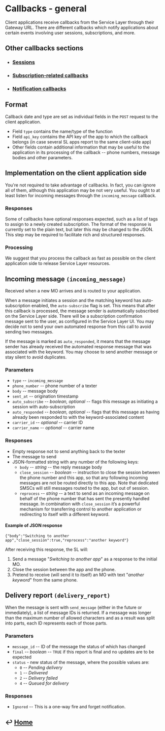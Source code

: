 Callbacks - general
===================

Client applications receive callbacks from the Service Layer through their Gateway URL. There are different callbacks which notify applications about certain events involving user sessions, subscriptions, and more.

Other callbacks sections
------------------------

- ### [Sessions](https://github.com/CarouselSMS/API/tree/master/sections/api/callbacks-sessions.md)

- ### [Subscription-related callbacks](https://github.com/CarouselSMS/API/tree/master/sections/api/callbacks-subscriptions.md)

- ### [Notification callbacks](https://github.com/CarouselSMS/API/tree/master/sections/api/callbacks-notifications.md)

Format
------

Callback date and type are set as individual fields in the `POST` request to the client application.

- Field `type` contains the name/type of the function
- Field `api_key` contains the API key of the app to which the callback belongs
 (in case several SL apps report to the same client-side app)
- Other fields contain additional information that may be useful to the
application in its processing of the callback -- phone numbers, message
bodies and other parameters.

Implementation on the client application side
---------------------------------------------

You're not required to take advantage of callbacks. In fact, you can ignore all of them, although this application may be not very useful. You ought to at least listen for incoming messages through the `incoming_message` callback.

### Responses

Some of callbacks have optional responses expected, such as a list of tags to assign to a newly created subscription. The format of the response is currently set to the plain text, but later this may be changed to the JSON. This step may be required to facilitate rich and structured responses.

### Processing

We suggest that you process the callback as fast as possible on the client application side to release Service Layer resources.

Incoming message `(incoming_message)`
-------------------------------------

Received when a new MO arrives and is routed to your application.

When a message initiates a session and the matching keyword has auto-subscription enabled, the `auto-subscribe` flag is set. This means that after this callback is processed, the message sender is automatically subscribed on the Service Layer side. There will be a subscription confirmation message sent to the user, as configured in the Service Layer UI. You may decide not to send your own automated response from this call to avoid sending two messages.

If the message is marked as `auto_responded`, it means that the message sender has already received the automated response message that was associated with the keyword. You may choose to send another message or stay silent to avoid duplicates.

### Parameters

- `type` -- `incoming_message`
- `phone_number` -- phone number of a texter
- `body` -- message body
- `sent_at` -- origination timestamp
- `auto_subscribe` -- *boolean, optional* -- flags this message as
initiating a session with auto-subscription
- `auto_responded` -- *boolean, optional* -- flags that this message as having
already been responded to with the keyword-associated content
- `carrier_id` -- *optional* -- carrier ID
- `carrier_name` -- *optional* -- carrier name

### Responses

-   Empty response not to send anything back to the texter
-   The message to send
-   JSON-formatted string with any number of the following keys:
    -   `body` -- *string* -- the reply message body
    -   `close_session` -- *boolean* -- instruction to close the session
        between the phone number and this app, so that any following
        incoming messages are not be routed directly to this app.
        Note that dedicated SMSCs will still messages routed to the app, but out of session.
    -   `reprocess` -- *string* -- a text to send as an incoming message on
        behalf of the phone number that has sent the presently handled
        message. In combination with `close_session` it’s a powerful
        mechanism for transferring control to another application or
        redirecting to itself with a different keyword.

#### Example of JSON response

`{"body":"Switching to another app","close_session":true,"reprocess":"another keyword"}`

After receiving this response, the SL will:

1. Send a message "*Switching to another app*" as a response to the initial MO.
2. Close the session between the app and the phone.
3. Pretend to receive (will send it to itself) an MO with text "*another
keyword*" from the same phone.

Delivery report `(delivery_report)`
-----------------------------------

When the message is sent with `send_message` (either in the future or immediately), a list of message IDs is returned. If a message was longer than the maximum number of allowed characters and as a result was split into parts, each ID represents each of those parts.

### Parameters

-   `message_id` -- ID of the message the status of which has changed
-   `final` -- *boolean* -- `TRUE` if this report is final and no updates are to be expected
-   `status` - new status of the message, where the possible values are:
    -   `0` -- *Pending delivery*
    -   `1` -- *Delivered*
    -   `2` -- *Delivery failed*
    -   `4` -- *Queued for delivery*

### Responses

-   `Ignored` -- This is a one-way fire and forget notification.


&#8617; [Home](https://github.com/CarouselSMS/API)
--------------